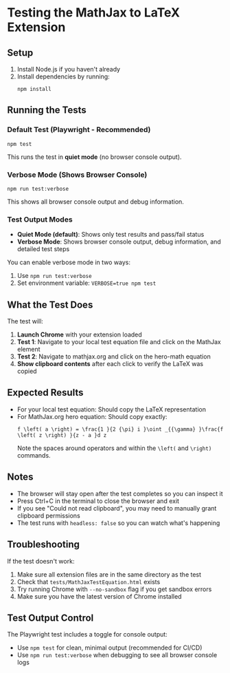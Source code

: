 # Testing the MathJax to LaTeX Extension

## Setup

1. Install Node.js if you haven't already
2. Install dependencies by running:
   ```
   npm install
   ```

## Running the Tests

### Default Test (Playwright - Recommended)
```
npm test
```
This runs the test in **quiet mode** (no browser console output).

### Verbose Mode (Shows Browser Console)
```
npm run test:verbose
```
This shows all browser console output and debug information.

### Test Output Modes

- **Quiet Mode (default)**: Shows only test results and pass/fail status
- **Verbose Mode**: Shows browser console output, debug information, and detailed test steps

You can enable verbose mode in two ways:
1. Use `npm run test:verbose`
2. Set environment variable: `VERBOSE=true npm test`

## What the Test Does

The test will:

1. **Launch Chrome** with your extension loaded
2. **Test 1**: Navigate to your local test equation file and click on the MathJax element
3. **Test 2**: Navigate to mathjax.org and click on the hero-math equation
4. **Show clipboard contents** after each click to verify the LaTeX was copied

## Expected Results

- For your local test equation: Should copy the LaTeX representation
- For MathJax.org hero equation: Should copy exactly:
  ```
  f \left( a \right) = \frac{1 }{2 {\pi} i }\oint _{{\gamma} }\frac{f \left( z \right) }{z - a }d z
  ```
  Note the spaces around operators and within the `\left(` and `\right)` commands.

## Notes

- The browser will stay open after the test completes so you can inspect it
- Press Ctrl+C in the terminal to close the browser and exit
- If you see "Could not read clipboard", you may need to manually grant clipboard permissions
- The test runs with `headless: false` so you can watch what's happening

## Troubleshooting

If the test doesn't work:

1. Make sure all extension files are in the same directory as the test
2. Check that `tests/MathJaxTestEquation.html` exists
3. Try running Chrome with `--no-sandbox` flag if you get sandbox errors
4. Make sure you have the latest version of Chrome installed

## Test Output Control

The Playwright test includes a toggle for console output:
- Use `npm test` for clean, minimal output (recommended for CI/CD)
- Use `npm run test:verbose` when debugging to see all browser console logs